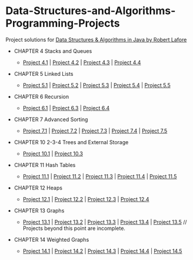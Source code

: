 # Data-Structures-and-Algorithms-Programming-Projects
Project solutions for [Data Structures & Algorithms in Java by Robert Lafore](file:///E:/Free%20Time/Data%20Structures%20and%20Algorithms/DS&A%20Java%202nd%20Edition.pdf)

- CHAPTER 4 Stacks and Queues
  - [Project 4.1](Queue.java)	 |  [Project 4.2](Deque.java)	 |  [Project 4.3](DoubleStack.java)	 |  [Project 4.4](RevisedPriorityQ.java)

- CHAPTER 5 Linked Lists
  - [Project 5.1](LinkedPriorityQ.java)	 |  [Project 5.2](Deque.java)	 |  [Project 5.3](CircularList.java)	 |  [Project 5.4](CircularLinkedStack.java)	 |  [Project 5.5](JosephusProblem.java)
  
- CHAPTER 6 Recursion
  - [Project 6.1](TestClass.java)	 |  [Project 6.3](TestClass6_3.java)	 |  [Project 6.4](TestClass6_4.java)

- CHAPTER 7 Advanced Sorting
  - [Project 7.1](TestClass7_1.java)	 |  [Project 7.2](TestClass7_2.java)	 |  [Project 7.3](TestClass7_3.java)	 |  [Project 7.4](TestClass7_4.java)	 |  [Project 7.5](TestClass7_5.java)
   
- CHAPTER 10 2-3-4 Trees and External Storage
  - [Project 10.1](TestClass10_1.java)	 |  [Project 10.3](TestClass10_3.java)
  
- CHAPTER 11 Hash Tables
  - [Project 11.1](TestClass11_1.java)	 |  [Project 11.2](TestClass11_2.java)	 |  [Project 11.3](TestClass11_3.java)	 |  [Project 11.4](TestClass11_4.java)	 |  [Project 11.5](TestClass11_5.java)
  
- CHAPTER 12 Heaps
  - [Project 12.1](TestClass12_1.java)	 |  [Project 12.2](TestClass12_2.java)	 |  [Project 12.3](TestClass12_3.java)	 |  [Project 12.4](TestClass12_4.java)
    
- CHAPTER 13 Graphs
  - [Project 13.1](TestClass13_1.java)	 |  [Project 13.2](TestClass13_2.java)	 |  [Project 13.3]()	 |  [Project 13.4]()	 |  [Project 13.5]()
  // Projects beyond this point are incomplete.
- CHAPTER 14 Weighted Graphs
  - [Project 14.1]()	 |  [Project 14.2]()	 |  [Project 14.3]()	 |  [Project 14.4]()	 |  [Project 14.5]()
